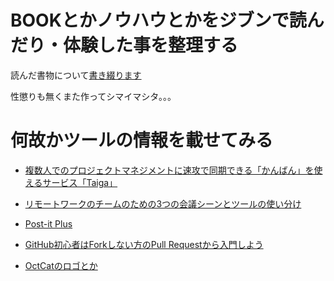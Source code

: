 BOOKとかノウハウとかをジブンで読んだり・体験した事を整理する
====

読んだ書物について[書き綴ります](https://github.com/kou-ishizaki/BOOK/wiki/読んだ書物について綴ります)

性懲りも無くまた作ってシマイマシタ。。。

何故かツールの情報を載せてみる
====

- [複数人でのプロジェクトマネジメントに速攻で同期できる「かんばん」を使えるサービス「Taiga」](http://gigazine.net/news/20141015-taiga-io/)

- [リモートワークのチームのための3つの会議シーンとツールの使い分け](http://kuranuki.sonicgarden.jp/2014/10/sgmeeting.html)

- [Post-it Plus](http://gigazine.net/news/20140929-post-it-plus/)  

- [GitHub初心者はForkしない方のPull Requestから入門しよう](http://blog.qnyp.com/2013/05/28/pull-request-for-github-beginners/)　　
- [OctCatのロゴとか](https://github.com/logos)

